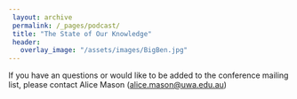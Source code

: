 ```yaml
---
 layout: archive
 permalink: /_pages/podcast/
 title: "The State of Our Knowledge"
 header:
   overlay_image: "/assets/images/BigBen.jpg"
---
```


If you have an questions or would like to be added to the conference mailing list, please contact Alice Mason (alice.mason@uwa.edu.au)








